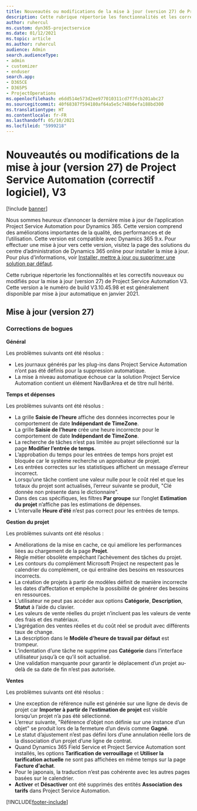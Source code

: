 ```yaml
---
title: Nouveautés ou modifications de la mise à jour (version 27) de Project Service Automation (correctif logiciel), V3
description: Cette rubrique répertorie les fonctionnalités et les correctifs disponibles pour la mise à jour (version 27) de Project Service Automation, V3.
author: ruhercul
ms.custom: dyn365-projectservice
ms.date: 01/12/2021
ms.topic: article
ms.author: ruhercul
audience: Admin
search.audienceType:
- admin
- customizer
- enduser
search.app:
- D365CE
- D365PS
- ProjectOperations
ms.openlocfilehash: e6dd514e573d2ee977010311cd7f7fcb201abc27
ms.sourcegitcommit: 40f68387f594180af64a5e5c748b6efa188bd300
ms.translationtype: HT
ms.contentlocale: fr-FR
ms.lasthandoff: 05/10/2021
ms.locfileid: "5999218"
---
```

# <a name="whats-new-or-changed-in-project-service-automation-update-release-27-v3"></a>Nouveautés ou modifications de la mise à jour (version 27) de Project Service Automation (correctif logiciel), V3

[!include [banner](../includes/psa-now-project-operations.md)]

Nous sommes heureux d’annoncer la dernière mise à jour de l’application Project Service Automation pour Dynamics 365. Cette version comprend des améliorations importantes de la qualité, des performances et de l’utilisation. Cette version est compatible avec Dynamics 365 9.x. Pour effectuer une mise à jour vers cette version, visitez la page des solutions du centre d’administration de Dynamics 365 online pour installer la mise à jour. Pour plus d’informations, voir [Installer, mettre à jour ou supprimer une solution par défaut](/power-platform/admin/install-remove-preferred-solution).

Cette rubrique répertorie les fonctionnalités et les correctifs nouveaux ou modifiés pour la mise à jour (version 27) de Project Service Automation V3. Cette version a le numéro de build V3.10.45.98 et est généralement disponible par mise à jour automatique en janvier 2021.

## <a name="update-release-27"></a>Mise à jour (version 27)

### <a name="bug-fixes"></a>Corrections de bogues

**Général**

Les problèmes suivants ont été résolus :

- Les journaux générés par les plug-ins dans Project Service Automation n’ont pas été définis pour la suppression automatique.
- La mise à niveau automatique échoue car la solution Project Service Automation contient un élément NavBarArea et de titre null hérité.

**Temps et dépenses**

Les problèmes suivants ont été résolus :

- La grille **Saisie de l’heure** affiche des données incorrectes pour le comportement de date **Indépendant de TimeZone**.
- La grille **Saisie de l’heure** crée une heure incorrecte pour le comportement de date **Indépendant de TimeZone**.
- La recherche de tâches n’est pas limitée au projet sélectionné sur la page **Modifier l’entrée de temps**.
- L’approbation du temps pour les entrées de temps hors projet est bloquée car le système recherche un approbateur de projet.
- Les entrées correctes sur les statistiques affichent un message d’erreur incorrect.
- Lorsqu’une tâche contient une valeur nulle pour le coût réel et que les totaux du projet sont actualisés, l’erreur suivante se produit, "Clé donnée non présente dans le dictionnaire".
- Dans des cas spécifiques, les filtres **Par groupe** sur l’onglet **Estimation du projet** n’affiche pas les estimations de dépenses.
- L’intervalle **Heure d’été** n’est pas correct pour les entrées de temps.

**Gestion du projet**

Les problèmes suivants ont été résolus :

- Améliorations de la mise en cache, ce qui améliore les performances liées au chargement de la page **Projet**.
- Règle métier obsolète empêchant l’achèvement des tâches du projet.
- Les contours du complément Microsoft Project ne respectent pas le calendrier du complément, ce qui entraîne des besoins en ressources incorrects.
- La création de projets à partir de modèles définit de manière incorrecte les dates d’affectation et empêche la possibilité de générer des besoins en ressources.
- L’utilisateur ne peut pas accéder aux options **Catégorie**, **Description**, **Statut** à l’aide du clavier.
- Les valeurs de vente réelles du projet n’incluent pas les valeurs de vente des frais et des matériaux.
- L’agrégation des ventes réelles et du coût réel se produit avec différents taux de change.
- La description dans le **Modèle d’heure de travail par défaut** est trompeur.
- L’indentation d’une tâche ne supprime pas **Catégorie** dans l’interface utilisateur jusqu’à ce qu’il soit actualisé.
- Une validation manquante pour garantir le déplacement d’un projet au-delà de sa date de fin n’est pas autorisée.

**Ventes**

Les problèmes suivants ont été résolus :

- Une exception de référence nulle est générée sur une ligne de devis de projet car **Importer à partir de l’estimation de projet** est visible lorsqu’un projet n’a pas été sélectionné.
- L’erreur suivante, "Référence d’objet non définie sur une instance d’un objet" se produit lors de la fermeture d’un devis comme **Gagné**.
- Le statut d’ajustement n’est pas défini lors d’une annulation réelle lors de la dissociation d’un projet d’une ligne de contrat.
- Quand Dynamics 365 Field Service et Project Service Automation sont installés, les options **Tarification de verrouillage** et **Utiliser la tarification actuelle** ne sont pas affichées en même temps sur la page **Facture d’achat**.
- Pour le japonais, la traduction n’est pas cohérente avec les autres pages basées sur le calendrier.
- **Activer** et **Désactiver** ont été supprimés des entités **Association des tarifs** dans Project Service Automation.


[!INCLUDE[footer-include](../includes/footer-banner.md)]